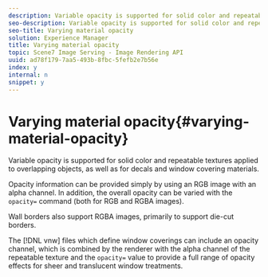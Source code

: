 ```yaml
---
description: Variable opacity is supported for solid color and repeatable textures applied to overlapping objects, as well as for decals and window covering materials.
seo-description: Variable opacity is supported for solid color and repeatable textures applied to overlapping objects, as well as for decals and window covering materials.
seo-title: Varying material opacity
solution: Experience Manager
title: Varying material opacity
topic: Scene7 Image Serving - Image Rendering API
uuid: ad78f179-7aa5-493b-8fbc-5fefb2e7b56e
index: y
internal: n
snippet: y
---
```


# Varying material opacity{#varying-material-opacity}

Variable opacity is supported for solid color and repeatable textures applied to overlapping objects, as well as for decals and window covering materials.

Opacity information can be provided simply by using an RGB image with an alpha channel. In addition, the overall opacity can be varied with the `opacity=` command (both for RGB and RGBA images).

Wall borders also support RGBA images, primarily to support die-cut borders.

The [!DNL vnw] files which define window coverings can include an opacity channel, which is combined by the renderer with the alpha channel of the repeatable texture and the `opacity=` value to provide a full range of opacity effects for sheer and translucent window treatments. 
